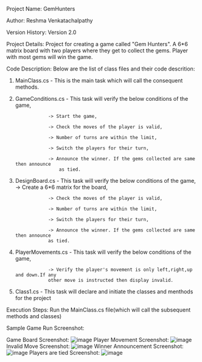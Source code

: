 Project Name: GemHunters

Author: Reshma Venkatachalpathy

Version History: Version 2.0

Project Details: Project for creating a game called "Gem Hunters". A 6*6 matrix board with two players where they get to collect the gems. Player with most gems will win the game.

Code Description: Below are the list of class files and their code descrition:

1) MainClass.cs -  This is the main task which will call the consequent methods.
   
2) GameConditions.cs - This task will verify the below conditions of the game,
   
                   -> Start the game,
   
                   -> Check the moves of the player is valid,
   
                   -> Number of turns are within the limit,
   
                   -> Switch the players for their turn,
   
                   -> Announce the winner. If the gems collected are same then announce 
                       as tied.
   
3) DesignBoard.cs - This task will verify the below conditions of the game,
                   -> Create a 6*6 matrix for the board,
   
                   -> Check the moves of the player is valid,
   
                   -> Number of turns are within the limit,
   
                   -> Switch the players for their turn,
   
                   -> Announce the winner. If the gems collected are same then announce 
                   as tied.

4) PlayerMovements.cs - This task will verify the below conditions of the game,
   
                   -> Verify the player's movement is only left,right,up and down.If any
                   other move is instructed then display invalid.

5) Class1.cs - This task will declare and initiate the classes and menthods for the project
       
                 
Execution Steps: Run the MainClass.cs file(which will call the subsequent methods and classes)

Sample Game Run Screenshot:

Game Board Screenshot: ![image](https://github.com/ReshVenkatachalapathy/GemHunters/assets/170285525/2c11443b-f1da-4044-863f-7d668e64b085)
Player Movement Screenshot: ![image](https://github.com/ReshVenkatachalapathy/GemHunters/assets/170285525/64d5bd8e-053c-425e-9435-6f58531f4cfe)
Invalid Move Screenshot: ![image](https://github.com/ReshVenkatachalapathy/GemHunters/assets/170285525/3bef99ec-6f72-4f98-9438-a774793b72b7)
Winner Announcement Screenshot: ![image](https://github.com/ReshVenkatachalapathy/GemHunters/assets/170285525/28100d85-3890-4922-b717-ea5dc53fdb50)
Players are tied Screenshot: ![image](https://github.com/ReshVenkatachalapathy/GemHunters/assets/170285525/eaeb5c3d-89fa-49f9-aeae-7e47539a0893)




